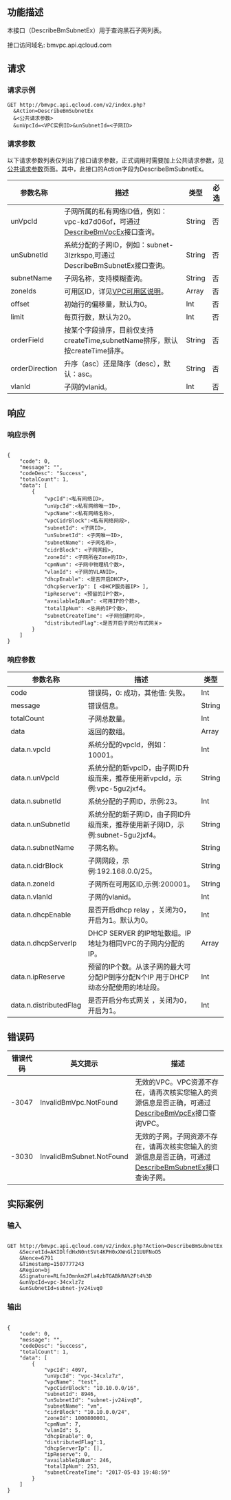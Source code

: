 ## 功能描述 
 
本接口（DescribeBmSubnetEx）用于查询黑石子网列表。

接口访问域名: bmvpc.api.qcloud.com

## 请求

### 请求示例

```
GET http://bmvpc.api.qcloud.com/v2/index.php?
  &Action=DescribeBmSubnetEx
  &<公共请求参数>
  &unVpcId=<VPC实例ID>&unSubnetId=<子网ID>

```

### 请求参数

以下请求参数列表仅列出了接口请求参数，正式调用时需要加上公共请求参数，见<a href="/doc/api/229/6976" title="公共请求参数">公共请求参数</a>页面。其中，此接口的Action字段为DescribeBmSubnetEx。

| 参数名称 | 描述 | 类型 | 必选 |
|---------|---------|---------|---------|
| unVpcId | 子网所属的私有网络ID值，例如：vpc-kd7d06of，可通过<a href="/document/api/386/6646" title="DescribeBmVpcEx">DescribeBmVpcEx</a>接口查询。 | String | 否 |
| unSubnetId | 系统分配的子网ID，例如：subnet-3lzrkspo,可通过DescribeBmSubnetEx接口查询。| String | 否 |
| subnetName | 子网名称，支持模糊查询。 | String | 否 |
| zoneIds | 可用区ID，详见<a href="/document/api/386/6633">VPC可用区说明</a>。 | Array | 否 |
| offset | 初始行的偏移量，默认为0。 | Int | 否 |
| limit | 每页行数，默认为20。 | Int | 否 |
| orderField | 按某个字段排序，目前仅支持createTime,subnetName排序，默认按createTime排序。 | String | 否 |
| orderDirection | 升序（asc）还是降序（desc），默认：asc。 | String | 否 |
| vlanId | 子网的vlanid。 | Int | 否 |

## 响应

### 响应示例

```

{
    "code": 0,
    "message": "",
    "codeDesc": "Success",
    "totalCount": 1,
    "data": [
        {
            "vpcId":<私有网络ID>,
            "unVpcId":<私有网络唯一ID>,
            "vpcName":<私有网络名称>,
            "vpcCidrBlock":<私有网络网段>,
            "subnetId": <子网ID>,
            "unSubnetId": <子网唯一ID>,
            "subnetName": <子网名称>,
            "cidrBlock": <子网网段>,
            "zoneId": <子网所在Zone的ID>,
            "cpmNum": <子网中物理机个数>,
            "vlanId": <子网的VLANID>,
            "dhcpEnable": <是否开启DHCP>,
            "dhcpServerIp": [ <DHCP服务器IP> ],
            "ipReserve": <预留的IP个数>,
            "availableIpNum": <可用IP的个数>,
            "totalIpNum": <总共的IP个数>,
            "subnetCreateTime": <子网创建时间>,
			"distributedFlag":<是否开启子网分布式网关>
        }
    ]
}

```
### 响应参数

| 参数名称 | 描述| 类型 |
|---------|---------|---------|
| code| 错误码，0: 成功，其他值: 失败。 | Int |
| message | 错误信息。 | String |
| totalCount | 子网总数量。 | Int |
| data | 返回的数组。 | Array |
| data.n.vpcId | 系统分配的vpcId，例如：10001。| Int |
| data.n.unVpcId | 系统分配的新vpcID，由子网ID升级而来，推荐使用新vpcId，示例:vpc-5gu2jxf4。| String |
| data.n.subnetId | 系统分配的子网ID，示例:23。| Int |
| data.n.unSubnetId | 系统分配的新子网ID，由子网ID升级而来，推荐使用新子网ID，示例:subnet-5gu2jxf4。| String |
| data.n.subnetName | 子网名称。| String |
| data.n.cidrBlock | 子网网段，示例:192.168.0.0/25。| String |
| data.n.zoneId | 子网所在可用区ID,示例:200001。| String |
| data.n.vlanId | 子网的vlanid。| Int |
| data.n.dhcpEnable | 是否开启dhcp relay ，关闭为0，开启为1。默认为0。| Int |
| data.n.dhcpServerIp | DHCP SERVER 的IP地址数组。IP地址为相同VPC的子网内分配的IP。| Array |
| data.n.ipReserve | 预留的IP个数。从该子网的最大可分配IP倒序分配N个IP 用于DHCP 动态分配使用的地址段。| Int |
| data.n.distributedFlag | 是否开启分布式网关 ，关闭为0，开启为1。| Int |

## 错误码
 
| 错误代码 |英文提示| 描述 |
|--------|---------|---------|
| -3047 | InvalidBmVpc.NotFound | 无效的VPC。VPC资源不存在，请再次核实您输入的资源信息是否正确，可通过<a href="/document/api/386/6646" title="DescribeBmVpcEx">DescribeBmVpcEx</a>接口查询VPC。 |
| -3030 | InvalidBmSubnet.NotFound | 无效的子网。子网资源不存在，请再次核实您输入的资源信息是否正确，可通过<a href="/document/api/386/6648" title="DescribeBmSubnetEx">DescribeBmSubnetEx</a>接口查询子网。 |

## 实际案例

### 输入

```

GET http://bmvpc.api.qcloud.com/v2/index.php?Action=DescribeBmSubnetEx
    &SecretId=AKIDlfdHxN0ntSVt4KPH0xXWnGl21UUFNoO5
    &Nonce=6791
    &Timestamp=1507777243
    &Region=bj
    &Signature=RLfmJ0mnkm2Fla4zbTGABkRA%2Ft4%3D
    &unVpcId=vpc-34cxlz7z
    &unSubnetId=subnet-jv24ivq0
```

### 输出
```

{
    "code": 0,
    "message": "",
    "codeDesc": "Success",
    "totalCount": 1,
    "data": [
        {
            "vpcId": 4097,
            "unVpcId": "vpc-34cxlz7z",
            "vpcName": "test",
            "vpcCidrBlock": "10.10.0.0/16",
            "subnetId": 8946,
            "unSubnetId": "subnet-jv24ivq0",
            "subnetName": "vm",
            "cidrBlock": "10.10.0.0/24",
            "zoneId": 1000800001,
            "cpmNum": 7,
            "vlanId": 5,
            "dhcpEnable": 0,
			"distributedFlag":1,
            "dhcpServerIp": [],
            "ipReserve": 0,
            "availableIpNum": 246,
            "totalIpNum": 253,
            "subnetCreateTime": "2017-05-03 19:48:59"
        }
    ]
}

```
